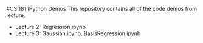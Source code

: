 #CS 181 IPython Demos
This repository contains all of the code demos from lecture.
- Lecture 2: Regression.ipynb
- Lecture 3: Gaussian.ipynb, BasisRegression.ipynb
